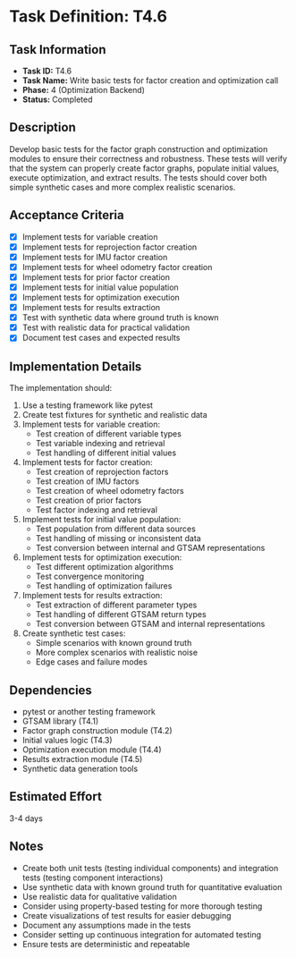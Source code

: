 # Task Definition: T4.6

## Task Information
- **Task ID:** T4.6
- **Task Name:** Write basic tests for factor creation and optimization call
- **Phase:** 4 (Optimization Backend)
- **Status:** Completed

## Description
Develop basic tests for the factor graph construction and optimization modules to ensure their correctness and robustness. These tests will verify that the system can properly create factor graphs, populate initial values, execute optimization, and extract results. The tests should cover both simple synthetic cases and more complex realistic scenarios.

## Acceptance Criteria
- [x] Implement tests for variable creation
- [x] Implement tests for reprojection factor creation
- [x] Implement tests for IMU factor creation
- [x] Implement tests for wheel odometry factor creation
- [x] Implement tests for prior factor creation
- [x] Implement tests for initial value population
- [x] Implement tests for optimization execution
- [x] Implement tests for results extraction
- [x] Test with synthetic data where ground truth is known
- [x] Test with realistic data for practical validation
- [x] Document test cases and expected results

## Implementation Details
The implementation should:
1. Use a testing framework like pytest
2. Create test fixtures for synthetic and realistic data
3. Implement tests for variable creation:
   - Test creation of different variable types
   - Test variable indexing and retrieval
   - Test handling of different initial values
4. Implement tests for factor creation:
   - Test creation of reprojection factors
   - Test creation of IMU factors
   - Test creation of wheel odometry factors
   - Test creation of prior factors
   - Test factor indexing and retrieval
5. Implement tests for initial value population:
   - Test population from different data sources
   - Test handling of missing or inconsistent data
   - Test conversion between internal and GTSAM representations
6. Implement tests for optimization execution:
   - Test different optimization algorithms
   - Test convergence monitoring
   - Test handling of optimization failures
7. Implement tests for results extraction:
   - Test extraction of different parameter types
   - Test handling of different GTSAM return types
   - Test conversion between GTSAM and internal representations
8. Create synthetic test cases:
   - Simple scenarios with known ground truth
   - More complex scenarios with realistic noise
   - Edge cases and failure modes

## Dependencies
- pytest or another testing framework
- GTSAM library (T4.1)
- Factor graph construction module (T4.2)
- Initial values logic (T4.3)
- Optimization execution module (T4.4)
- Results extraction module (T4.5)
- Synthetic data generation tools

## Estimated Effort
3-4 days

## Notes
- Create both unit tests (testing individual components) and integration tests (testing component interactions)
- Use synthetic data with known ground truth for quantitative evaluation
- Use realistic data for qualitative validation
- Consider using property-based testing for more thorough testing
- Create visualizations of test results for easier debugging
- Document any assumptions made in the tests
- Consider setting up continuous integration for automated testing
- Ensure tests are deterministic and repeatable
